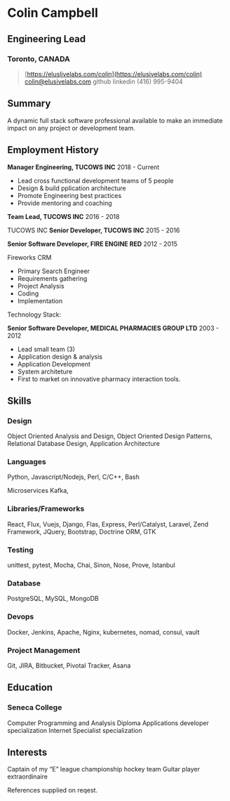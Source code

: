 # Colin Campbell
## Engineering Lead
### Toronto, CANADA

> [https://eluslivelabs.com/colin](https://elusivelabs.com/colin)
> [colin@elusivelabs.com](mailto:colin@elusivelabs.com)
> github [](https://github.com/colincode)
> linkedin [](https://www.linkedin.com/in/colincode/)
> (416) 995-9404



## Summary
A dynamic full stack software professional available to make an immediate impact on any project or development team.

## Employment History

**Manager Engineering, TUCOWS INC**  2018 - Current

* Lead cross functional development teams of 5 people
* Design & build pplication architecture 
* Promote Engineering best practices
* Provide mentoring and coaching

**Team Lead, TUCOWS INC** 2016 - 2018

TUCOWS INC
**Senior Developer, TUCOWS INC** 2015 - 2016

**Senior Software Developer, FIRE ENGINE RED** 2012 - 2015

Fireworks CRM
* Primary Search Engineer
* Requirements gathering 
* Project Analysis
* Coding 
* Implementation

Technology Stack:

**Senior Software Developer, MEDICAL PHARMACIES GROUP LTD** 2003 - 2012

* Lead small team (3)
* Application design & analysis
* Application Development
* System architeture
* First to market on innovative pharmacy interaction tools.

## Skills
### Design
Object Oriented Analysis and Design, Object Oriented Design Patterns, Relational
Database Design, Application Architecture

### Languages
Python, Javascript/Nodejs, Perl, C/C++, Bash

Microservices 
Kafka,  

### Libraries/Frameworks
React, Flux, Vuejs, Django, Flas, Express, Perl/Catalyst, Laravel, Zend Framework, JQuery, Bootstrap, Doctrine ORM, GTK

### Testing
unittest, pytest, Mocha, Chai, Sinon, Nose, Prove, Istanbul

### Database
PostgreSQL, MySQL, MongoDB

### Devops
Docker, Jenkins, Apache, Nginx, kubernetes, nomad, consul, vault

### Project Management
Git, JIRA, Bitbucket, Pivotal Tracker, Asana

## Education
### Seneca College
Computer Programming and Analysis Diploma
Applications developer specialization 
Internet Specialist specialization

## Interests
Captain of my “E” league championship hockey team
Guitar player extraordinaire

References supplied on reqest.
